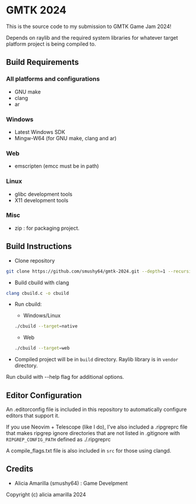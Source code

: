 # GMTK 2024

This is the source code to my submission to GMTK Game Jam 2024!

Depends on raylib and the required system libraries for
whatever target platform project is being compiled to.

## Build Requirements
### All platforms and configurations
- GNU make
- clang
- ar
### Windows
- Latest Windows SDK
- Mingw-W64 (for GNU make, clang and ar)
### Web
- emscripten (emcc must be in path)
### Linux
- glibc development tools
- X11 development tools
### Misc
- zip : for packaging project.

## Build Instructions

- Clone repository
```sh
git clone https://github.com/smushy64/gmtk-2024.git --depth=1 --recursive-submodules
```

- Build cbuild with clang
```sh
clang cbuild.c -o cbuild
```

- Run cbuild:
    - Windows/Linux
    ```sh
    ./cbuild --target=native
    ```
    - Web
    ```sh
    ./cbuild --target=web
    ```

- Compiled project will be in `build` directory. Raylib library is in `vendor` directory.

Run cbuild with --help flag for additional options.

## Editor Configuration

An .editorconfig file is included in this repository
to automatically configure editors that support it.

If you use Neovim + Telescope (like I do),
I've also included a .ripgreprc file that makes
ripgrep ignore directories that are not listed in
.gitignore with `RIPGREP_CONFIG_PATH` defined as ./.ripgreprc

A compile_flags.txt file is also included in `src`
for those using clangd.

## Credits

- Alicia Amarilla (smushy64) : Game Develpment

Copyright (c) alicia amarilla 2024

